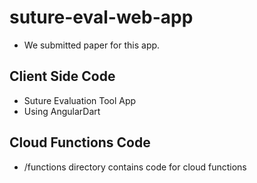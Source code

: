 # suture-eval-web-app
- We submitted paper for this app.
## Client Side Code
- Suture Evaluation Tool App
- Using AngularDart
## Cloud Functions Code
- /functions directory contains code for cloud functions
